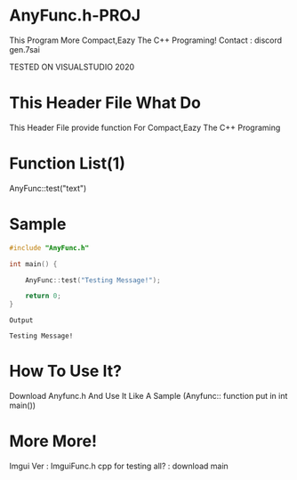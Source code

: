 # AnyFunc.h-PROJ
This Program More Compact,Eazy The C++ Programing!
Contact : discord gen.7sai

TESTED ON VISUALSTUDIO 2020

# This Header File What Do
This Header File provide function For Compact,Eazy The C++ Programing

# Function List(1)
AnyFunc::test("text")

# Sample

```cpp
#include "AnyFunc.h"

int main() {

    AnyFunc::test("Testing Message!");

    return 0;
}
```
```
Output

Testing Message!
```

# How To Use It?

Download Anyfunc.h
And Use It Like A Sample
(Anyfunc:: function put in int main())

# More More!
Imgui Ver : ImguiFunc.h
cpp for testing all? : download main
